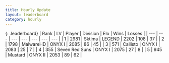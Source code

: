 ```yaml
---
title: Hourly Update
layout: leaderboard
category: hourly
---
```


{: .leaderboard}
| Rank | LV | Player | Division | Elo | Wins | Losses |
| --- | --- | --- | --- | --- | --- | --- |
| <span data-change="0">1</span> | 2981 | <span title="ID: 353063">Sktima</span> | LEGEND | <span data-change="0">2202</span> | <span data-change="0">108</span> | <span data-change="0">37</span> |
| <span data-change="2">2</span> | 1798 | <span title="ID: 261794">MalwareHD</span> | ONYX I | <span data-change="31">2085</span> | <span data-change="3">86</span> | <span data-change="0">45</span> |
| <span data-change="-1">3</span> | 571 | <span title="ID: 619928">Callisto</span> | ONYX I | <span data-change="0">2083</span> | <span data-change="0">25</span> | <span data-change="0">7</span> |
| <span data-change="-1">4</span> | 355 | <span title="ID: 670324">Seven Red Suns</span> | ONYX I | <span data-change="0">2075</span> | <span data-change="0">27</span> | <span data-change="0">8</span> |
| <span data-change="0">5</span> | 945 | <span title="ID: 611082">Mustard</span> | ONYX II | <span data-change="0">2053</span> | <span data-change="0">89</span> | <span data-change="0">62</span> |